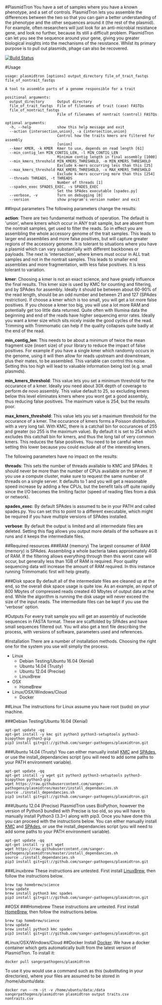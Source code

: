 #PlasmidTron
You have a set of samples where you have a known phenotype, and a set of controls. PlasmidTron lets you assemble the differences between the two so that you can gain a better understanding of the phenotype and the other sequences around it (the rest of the plasmid).  For example, often researchers will just look for an anti-microbial resistance gene, and look no further, because its still a difficult problem. PlasmidTron can let you see the sequence around your gene, giving you greater biological insights into the mechanisms of the resistance. Whilst its primary purpose is to pull out plasmids, phage can also be recovered.

[![Build Status](https://travis-ci.org/sanger-pathogens/plasmidtron.svg?branch=master)](https://travis-ci.org/sanger-pathogens/plasmidtron)

#Usage
```
usage: plasmidtron [options] output_directory file_of_trait_fastqs file_of_nontrait_fastqs

A tool to assemble parts of a genome responsible for a trait

positional arguments:
  output_directory      Output directory
  file_of_trait_fastqs  File of filenames of trait (case) FASTQs
  file_of_nontrait_fastqs
                        File of filenames of nontrait (control) FASTQs

optional arguments:
  -h, --help            show this help message and exit
  --action {intersection,union}, -a {intersection,union}
                        Control how the traits kmers are filtered for assembly
                        [union]
  --kmer KMER, -k KMER  Kmer to use, depends on read length [61]
  --min_contig_len MIN_CONTIG_LEN, -l MIN_CONTIG_LEN
                        Minimum contig length in final assembly [1000]
  --min_kmers_threshold MIN_KMERS_THRESHOLD, -m MIN_KMERS_THRESHOLD
                        Exclude k-mers occurring less than this [25]
  --max_kmers_threshold MAX_KMERS_THRESHOLD, -x MAX_KMERS_THRESHOLD
                        Exclude k-mers occurring more than this [254]
  --threads THREADS, -t THREADS
                        Number of threads [1]
  --spades_exec SPADES_EXEC, -s SPADES_EXEC
                        Set the SPAdes executable [spades.py]
  --verbose, -v         Turn on debugging [0]
  --version             show program's version number and exit
```

##Input parameters
The following parameters change the results:

__action__: There are two fundamental methods of operation. The default is 'union', where kmers which occur in ANY trait sample, but are absent from the nontrait samples, get used to filter the reads. So in effect you are assembling the whole accessory genome of the trait samples. This leads to larger end assemblies and more false positives, but will capture greater regions of the accessory genome. It is tolerant to situations where you have a plasmid which can vary substantially with different backbones or payloads.  The next is 'intersection', where kmers must occur in ALL trait samples and not in the nontrait samples. This leads to smaller end assemblies and more fragmentation, with less false positives.  It is less tolerant to variation. 

__kmer__: Choosing a kmer is not an exact science, and have greatly influence the final results. This kmer size is used by KMC for counting and filtering, and by SPAdes for assembly.  Ideally it should be between about 60-90% of the read length, should be an odd number and between 21 and 127 (SPAdes restriction).  If choose a kmer which is too small, you will get a lot more false positives. If you choose a kmer too big, you will use a lot more RAM and potentially get too little data returned. Quite often with Illumina data the beginning and end of the reads have higher sequencing error rates. Ideally you want a kmer size which sits nicely inside the good cycles of the read. Trimming with Trimmomatic can help if the quality collapses quite badly at the end of the read.

__min_contig_len__: This needs to be about a minimum of twice the mean fragment size (insert size) of your library to reduce the impact of false positives. For example if you have a single kmer which randomly occurs in the genome, using it will then allow for reads upstream and downstream, plus their mates, to be assembled. This variable can control this noise. Setting this too high will lead to valuable information being lost (e.g. small plasmids).

__min_kmers_threshold__: This value lets you set a minimum threshold for the occurance of a kmer. Ideally you need about 30X depth of coverage to perform de novo assembly. This value default to 25, so excluding kmers below this level eliminates kmers where you wont get a good assembly, thus reducing false positives. The maximum value is 254, but the results poor.

__max_kmers_threshold__: This value lets you set a maximum threshold for the occurance of a kmer. The occurance of kmers forms a Poisson distribution, with a very long tail. With KMC, there is a catchall bin for occurances of 255 and greater (so 255 is the maximum value). By default it is set to 254 which excludes this catchall bin for kmers, and thus the long tail of very common kmers. This reduces the false positives. You need to be careful when setting this lower because you could exclude all of the interesting kmers.


The following parameters have no impact on the results:

__threads__: This sets the number of threads available to KMC and SPAdes. It should never be more than the number of CPUs available on the server. If you use a compute cluster, make sure to request the same number of threads on a single server. It defaults to 1 and you will get a reasonable speed increase by adding a few CPUs, but the benefit tails off quite rapidly since the I/O becomes the limiting factor (speed of reading files from a disk or network).

__spades_exec__: By default SPAdes is assumed to be in your PATH and called spades.py. You can set this to point to a different executable, which might be required if you have multiple versions of SPAdes installed.

__verbose__: By default the output is limited and all intermediate files are deleted. Setting this flag allows you output more details of the software as it runs and it keeps the intermediate files.

##Required resources
###RAM (memory)
The largest consumer of RAM (memory) is SPAdes. Assembling a whole bacteria takes approximately 4GB of RAM. If the filtering allows everything through then this worst case will occur, but generally less than 1GB of RAM is required. Poor quality sequencing data will increase the amount of RAM required. In this instance running Trimmomatic first will help greatly.

###Disk space
By default all of the intermediate files are cleaned up at the end, so the overall disk space usage is quite low. As an example, an input of 800 Mbytes of compressed reads created 40 Mbytes of output data at the end. While the algorithm is running the disk usage will never exceed the size of the input reads. The intermediate files can be kept if you use the 'verbose' option. 

#Outputs 
For every trait sample you will get an assembly of nucleotide sequences in FASTA format. These are scaffolded by SPAdes and have small sequences filtered out. You will also get a text file describing the process, with versions of software, parameters used and references.

#Installation
There are a number of installation methods. Choosing the right one for the system you use will simpliy the process.

* Linux 
  * Debian Testing/Ubuntu 16.04 (Xenial)
  * Ubuntu 14.04 (Trusty)
  * Ubuntu 12.04 (Precise)
  * LinuxBrew
* OSX
  * HomeBrew
* Linux/OSX/Windows/Cloud
  * Docker

##Linux
The instructions for Linux assume you have root (sudo) on your machine.

###Debian Testing/Ubuntu 16.04 (Xenial)

```
apt-get update -qq
apt-get install -y kmc git python3 python3-setuptools python3-biopython python3-pip
pip3 install git+git://github.com/sanger-pathogens/plasmidtron.git
```

###Ubuntu 14.04 (Trusty)
You can either manually install [KMC](http://sun.aei.polsl.pl/REFRESH/index.php?page=projects&project=kmc&subpage=about) and [SPAdes](http://bioinf.spbau.ru/spades), or use the install_dependancies script (you will need to add some paths to your PATH environment variable).

```
apt-get update -qq
apt-get install -y wget git python3 python3-setuptools python3-biopython python3-pip
wget https://raw.githubusercontent.com/sanger-pathogens/plasmidtron/master/install_dependancies.sh
source ./install_dependancies.sh
pip3 install git+git://github.com/sanger-pathogens/plasmidtron.git
```

###Ubuntu 12.04 (Precise)
PlasmidTron uses BioPython, however the version of Python3 bundled with Precise is too old, so you will have to manually install Python3 (3.3+) along with pip3.
Once you have done this you can proceed with the instructions below. You can either manually install [KMC](http://sun.aei.polsl.pl/REFRESH/index.php?page=projects&project=kmc&subpage=about) and [SPAdes](http://bioinf.spbau.ru/spades), or use the install_dependancies script (you will need to add some paths to your PATH environment variable).

```
apt-get update -qq
apt-get install -y git wget
wget https://raw.githubusercontent.com/sanger-pathogens/plasmidtron/master/install_dependancies.sh
source ./install_dependancies.sh
pip3 install git+git://github.com/sanger-pathogens/plasmidtron.git
```

###Linuxbrew
These instructions are untested. First install [LinuxBrew](http://linuxbrew.sh/), then follow the instructions below.

```
brew tap homebrew/science
brew update
brew install python3 kmc spades
pip3 install git+git://github.com/sanger-pathogens/plasmidtron.git
```

##OSX
###Homebrew
These instructions are untested. First install [HomeBrew](http://brew.sh/), then follow the instructions below.

```
brew tap homebrew/science
brew update
brew install python3 kmc spades
pip3 install git+git://github.com/sanger-pathogens/plasmidtron.git
```

#Linux/OSX/Windows/Cloud
##Docker 
Install [Docker](https://www.docker.com/).  We have a docker container which gets automatically built from the latest version of PlasmidTron. To install it:

```
docker pull sangerpathogens/plasmidtron
```

To use it you would use a command such as this (substituting in your directories), where your files are assumed to be stored in /home/ubuntu/data:
```
docker run --rm -it -v /home/ubuntu/data:/data sangerpathogens/plasmidtron plasmidtron output traits.csv nontraits.csv
```
